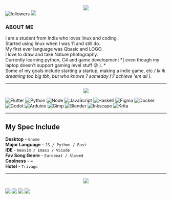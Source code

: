 <div align="center">
<img src="https://raw.githubusercontent.com/samthepacman/samthepacman/master/assets/mainprof.jpg"></div>
<div align="left">
<img alt="followers" title="Follow me on Github" src="https://img.shields.io/github/followers/samthepacman?color=FBB86C&style=for-the-badge&logo=github&label=Follow"/> 
<img src="https://img.shields.io/badge/Spotify-1ED760?&style=for-the-badge&logo=spotify&logoColor=white"/> 
</div>

### ABOUT ME
I am a student from India who loves linux and coding.  <br>
Started using linux when I was 11 and still do.  <br>
My first ever language was Qbasic and LOGO.  <br>
I love to draw and take Nature photography.  <br>
Currently learning python, C# and game development *( even though my laptop doesn't support gaming level stuff 😜 ). * <br>
Some of my goals include starting a startup, making a indie game, etc *( Ik ik dreaming too big tbh, but who knows ? someday I'll achieve 'em all ).* <br>

***

<div align="center">
<img src=https://raw.githubusercontent.com/samthepacman/samthepacman/master/assets/introbanner.png>
</div>
<div align="left">

![Flutter](https://img.shields.io/badge/Flutter-02569B?style=for-the-badge&logo=flutter) ![Python](https://img.shields.io/badge/python-3670A0?style=for-the-badge&logo=python&logoColor=ffdd54) ![Node](https://img.shields.io/badge/node.js-6DA55F?style=for-the-badge&logo=node.js&logoColor=white) ![JavaScript](https://img.shields.io/badge/javascript-%23323330.svg?style=for-the-badge&logo=javascript&logoColor=%23F7DF1E) ![Haskell](https://img.shields.io/badge/Haskell-5e5086?style=for-the-badge&logo=haskell&logoColor=white) ![Figma](https://img.shields.io/badge/figma-%23F24E1E.svg?style=for-the-badge&logo=figma&logoColor=white) ![Docker](https://img.shields.io/badge/docker-%230db7ed.svg?style=for-the-badge&logo=docker&logoColor=white) ![Godot](https://img.shields.io/badge/Godot-3670A0?style=for-the-badge&logo=godot&logoColor=ffdd54) ![Arduino](https://img.shields.io/badge/-Arduino-00979D?style=for-the-badge&logo=Arduino&logoColor=white) ![Gimp](https://img.shields.io/badge/Gimp-657D8B?style=for-the-badge&logo=gimp&logoColor=FFFFFF) ![Blender](https://img.shields.io/badge/Blender-%23F5792A.svg?style=for-the-badge&logo=blender&logoColor=white) ![Inkscape](https://img.shields.io/badge/Inkscape-e0e0e0?style=for-the-badge&logo=inkscape&logoColor=080A13) ![Krita](https://img.shields.io/badge/Krita-203759?style=for-the-badge&logo=krita&logoColor=EEF37B)
</div>

***
## My Spec Include

**Desktop** - `Gnome` <br>
**Major Language** - `JS / Python / Rust`  <br>
**IDE** - `Neovim / Emacs / VSCode`  <br>
**Fav Song Genre** - `Eurobeat / Slowed`  <br>
**Coolness** - `∞`  <br>
**Hotel** - `Trivago`  <br>
***
<div align="center">
<img src=https://raw.githubusercontent.com/samthepacman/samthepacman/master/assets/contacts.png>
</div>
<p align="left">
<a href="https://instagram.com/chanman_xyz" target="blank"><img align="center"src="https://img.shields.io/badge/Instagram-%23E4405F.svg?logo=Instagram&logoColor=white&style=for-the-badge"/></a>
<a href="https://matrix.to/#/@devnet2.0:matrix.org" target="blank"><img align="center" src="https://img.shields.io/badge/Matrix-%44CF6B5F.svg?logo=Matrix&logoColor=white&style=for-the-badge"/></a>
<a href="https://reddit.com/user/chandra_004" target="blank"><img align="center" src="https://img.shields.io/badge/Reddit-%23FF4500.svg?logo=Reddit&logoColor=white&style=for-the-badge"/></a>
<a href="<a href="https://replit.com/@samthepacman" target="blank"><img align="center" src="https://img.shields.io/badge/Replit-%23163170.svg?logo=replit&logoColor=white&style=for-the-badge"/></a>
</p>
